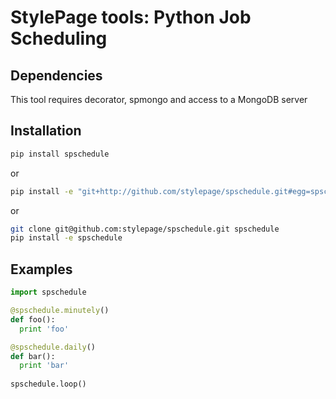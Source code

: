 # StylePage tools: Python Job Scheduling

## Dependencies

This tool requires decorator, spmongo and access to a MongoDB server

## Installation

```bash
pip install spschedule
```

or

```bash
pip install -e "git+http://github.com/stylepage/spschedule.git#egg=spschedule"
```

or

```bash
git clone git@github.com:stylepage/spschedule.git spschedule
pip install -e spschedule
```

## Examples

```python
import spschedule

@spschedule.minutely()
def foo():
  print 'foo'

@spschedule.daily()
def bar():
  print 'bar'
  
spschedule.loop()
```



